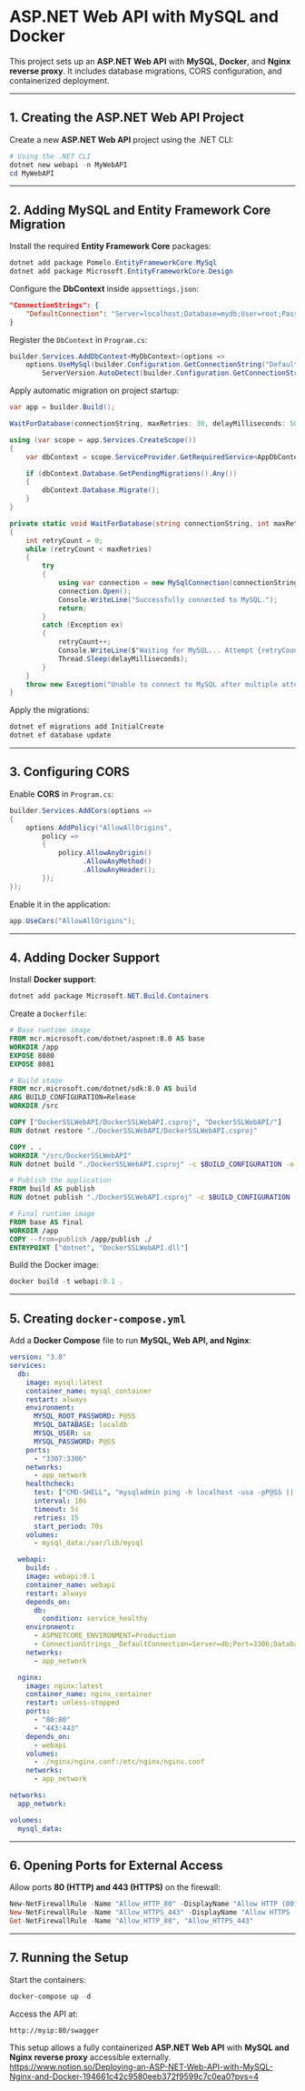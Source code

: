 # ASP.NET Web API with MySQL and Docker

This project sets up an **ASP.NET Web API** with **MySQL**, **Docker**, and **Nginx reverse proxy**. It includes database migrations, CORS configuration, and containerized deployment.

---

## 1. Creating the ASP.NET Web API Project

Create a new **ASP.NET Web API** project using the .NET CLI:

```powershell
# Using the .NET CLI
dotnet new webapi -n MyWebAPI
cd MyWebAPI
```

---

## 2. Adding MySQL and Entity Framework Core Migration

Install the required **Entity Framework Core** packages:

```powershell
dotnet add package Pomelo.EntityFrameworkCore.MySql
dotnet add package Microsoft.EntityFrameworkCore.Design
```

Configure the **DbContext** inside `appsettings.json`:

```json
"ConnectionStrings": {
    "DefaultConnection": "Server=localhost;Database=mydb;User=root;Password=mypassword;"
}
```

Register the `DbContext` in `Program.cs`:

```csharp
builder.Services.AddDbContext<MyDbContext>(options =>
    options.UseMySql(builder.Configuration.GetConnectionString("DefaultConnection"),
        ServerVersion.AutoDetect(builder.Configuration.GetConnectionString("DefaultConnection"))));
```

Apply automatic migration on project startup:

```csharp
var app = builder.Build();

WaitForDatabase(connectionString, maxRetries: 30, delayMilliseconds: 5000);

using (var scope = app.Services.CreateScope())
{
    var dbContext = scope.ServiceProvider.GetRequiredService<AppDbContext>();

    if (dbContext.Database.GetPendingMigrations().Any())
    {
        dbContext.Database.Migrate();
    }
}

private static void WaitForDatabase(string connectionString, int maxRetries, int delayMilliseconds)
{
    int retryCount = 0;
    while (retryCount < maxRetries)
    {
        try
        {
            using var connection = new MySqlConnection(connectionString);
            connection.Open();
            Console.WriteLine("Successfully connected to MySQL.");
            return;
        }
        catch (Exception ex)
        {
            retryCount++;
            Console.WriteLine($"Waiting for MySQL... Attempt {retryCount}/{maxRetries}: {ex.Message}");
            Thread.Sleep(delayMilliseconds);
        }
    }
    throw new Exception("Unable to connect to MySQL after multiple attempts.");
}
```

Apply the migrations:

```powershell
dotnet ef migrations add InitialCreate
dotnet ef database update
```

---

## 3. Configuring CORS

Enable **CORS** in `Program.cs`:

```csharp
builder.Services.AddCors(options =>
{
    options.AddPolicy("AllowAllOrigins",
        policy =>
        {
            policy.AllowAnyOrigin()
                  .AllowAnyMethod()
                  .AllowAnyHeader();
        });
});
```

Enable it in the application:

```csharp
app.UseCors("AllowAllOrigins");
```

---

## 4. Adding Docker Support

Install **Docker support**:

```powershell
dotnet add package Microsoft.NET.Build.Containers
```

Create a `Dockerfile`:

```dockerfile
# Base runtime image
FROM mcr.microsoft.com/dotnet/aspnet:8.0 AS base
WORKDIR /app
EXPOSE 8080
EXPOSE 8081

# Build stage
FROM mcr.microsoft.com/dotnet/sdk:8.0 AS build
ARG BUILD_CONFIGURATION=Release
WORKDIR /src

COPY ["DockerSSLWebAPI/DockerSSLWebAPI.csproj", "DockerSSLWebAPI/"]
RUN dotnet restore "./DockerSSLWebAPI/DockerSSLWebAPI.csproj"

COPY . .
WORKDIR "/src/DockerSSLWebAPI"
RUN dotnet build "./DockerSSLWebAPI.csproj" -c $BUILD_CONFIGURATION -o /app/build

# Publish the application
FROM build AS publish
RUN dotnet publish "./DockerSSLWebAPI.csproj" -c $BUILD_CONFIGURATION -o /app/publish /p:UseAppHost=false

# Final runtime image
FROM base AS final
WORKDIR /app
COPY --from=publish /app/publish ./
ENTRYPOINT ["dotnet", "DockerSSLWebAPI.dll"]
```

Build the Docker image:

```powershell
docker build -t webapi:0.1 .
```

---

## 5. Creating `docker-compose.yml`

Add a **Docker Compose** file to run **MySQL, Web API, and Nginx**:

```yaml
version: "3.8"
services:
  db:
    image: mysql:latest
    container_name: mysql_container
    restart: always
    environment:
      MYSQL_ROOT_PASSWORD: P@SS
      MYSQL_DATABASE: localdb
      MYSQL_USER: sa
      MYSQL_PASSWORD: P@SS
    ports:
      - "3307:3306"
    networks:
      - app_network
    healthcheck:
      test: ["CMD-SHELL", "mysqladmin ping -h localhost -usa -pP@SS || exit 1"]
      interval: 10s
      timeout: 5s
      retries: 15
      start_period: 70s
    volumes:
      - mysql_data:/var/lib/mysql

  webapi:
    build: .
    image: webapi:0.1
    container_name: webapi
    restart: always
    depends_on:
      db:
        condition: service_healthy
    environment:
      - ASPNETCORE_ENVIRONMENT=Production
      - ConnectionStrings__DefaultConnection=Server=db;Port=3306;Database=localdb;User=sa;Password=P@SS;
    networks:
      - app_network

  nginx:
    image: nginx:latest
    container_name: nginx_container
    restart: unless-stopped
    ports:
      - "80:80"
      - "443:443"
    depends_on:
      - webapi
    volumes:
      - ./nginx/nginx.conf:/etc/nginx/nginx.conf
    networks:
      - app_network

networks:
  app_network:

volumes:
  mysql_data:
```

---

## 6. Opening Ports for External Access

Allow ports **80 (HTTP) and 443 (HTTPS)** on the firewall:

```powershell
New-NetFirewallRule -Name "Allow_HTTP_80" -DisplayName "Allow HTTP (80)" -Direction Inbound -Action Allow -Protocol TCP -LocalPort 80
New-NetFirewallRule -Name "Allow_HTTPS_443" -DisplayName "Allow HTTPS (443)" -Direction Inbound -Action Allow -Protocol TCP -LocalPort 443
Get-NetFirewallRule -Name "Allow_HTTP_80", "Allow_HTTPS_443"
```

---

## 7. Running the Setup

Start the containers:

```powershell
docker-compose up -d
```

Access the API at:

```text
http://myip:80/swagger
```

This setup allows a fully containerized **ASP.NET Web API** with **MySQL and Nginx reverse proxy** accessible externally.
https://www.notion.so/Deploying-an-ASP-NET-Web-API-with-MySQL-Nginx-and-Docker-194661c42c9580eeb372f9599c7c0ea0?pvs=4
